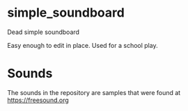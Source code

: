# simple_soundboard
Dead simple soundboard

Easy enough to edit in place.  Used for a school play.

# Sounds
The sounds in the repository are samples that were found at https://freesound.org
